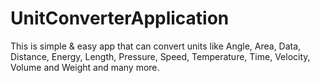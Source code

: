 # UnitConverterApplication
This is simple &amp; easy app that can convert units like Angle, Area, Data, Distance, Energy, Length, Pressure, Speed, Temperature, Time, Velocity, Volume and Weight and many more.
